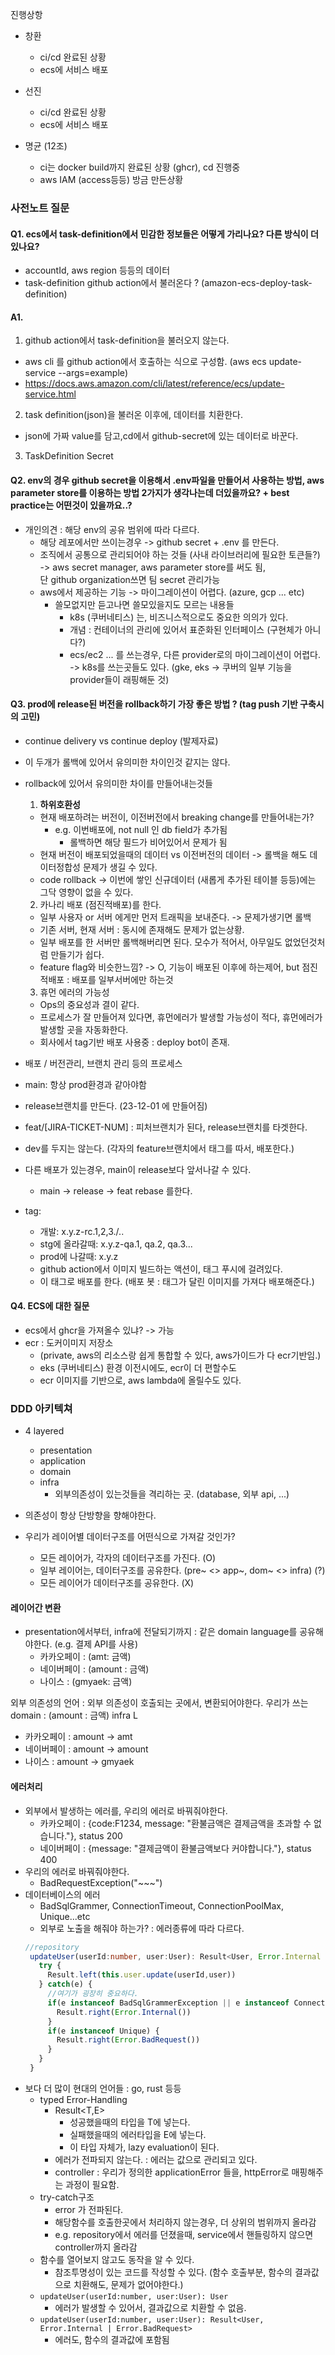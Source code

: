진행상항
- 창환
  - ci/cd 완료된 상황
  - ecs에 서비스 배포

- 선진
  - ci/cd 완료된 상황
  - ecs에 서비스 배포

- 명균 (12조)
  - ci는 docker build까지 완료된 상황 (ghcr), cd 진행중
  - aws IAM (access등등) 방금 만든상황


### 사전노트 질문
#### Q1. ecs에서 task-definition에서 민감한 정보들은 어떻게 가리나요? 다른 방식이 더 있나요?
- accountId, aws region 등등의 데이터
- task-definition github action에서 불러온다 ? (amazon-ecs-deploy-task-definition)
#### A1.
1. github action에서 task-definition을 불러오지 않는다.
  - aws cli 를 github action에서 호출하는 식으로 구성함. (aws ecs update-service --args=example)
  - https://docs.aws.amazon.com/cli/latest/reference/ecs/update-service.html
2. task definition(json)을 불러온 이후에, 데이터를 치환한다.  
  - json에 가짜 value를 담고,cd에서 github-secret에 있는 데이터로 바꾼다.
3.  TaskDefinition Secret

#### Q2. env의 경우 github secret을 이용해서 .env파일을 만들어서 사용하는 방법, aws parameter store를 이용하는 방법 2가지가 생각나는데 더있을까요? + best practice는 어떤것이 있을까요..?
- 개인의견 : 해당 env의 공유 범위에 따라 다르다.
  - 해당 레포에서만 쓰이는경우 -> github secret + .env 를 만든다.
  - 조직에서 공통으로 관리되어야 하는 것들 (사내 라이브러리에 필요한 토큰들?) -> aws secret manager, aws parameter store를 써도 됨,  
  단 github organization쓰면 팀 secret 관리가능
  - aws에서 제공하는 기능 -> 마이그레이션이 어렵다. (azure, gcp ... etc)
    - 쓸모없지만 듣고나면 쓸모있을지도 모르는 내용들
      - k8s (쿠버네티스) 는, 비즈니스적으로도 중요한 의의가 있다.
      - 개념 : 컨테이너의 관리에 있어서 표준화된 인터페이스 (구현체가 아니다?)
      - ecs/ec2 ... 를 쓰는경우, 다른 provider로의 마이그레이션이 어렵다. -> k8s를 쓰는곳들도 있다. (gke, eks -> 쿠버의 일부 기능을 provider들이 래핑해둔 것)

#### Q3. prod에 release된 버전을 rollback하기 가장 좋은 방법 ? (tag push 기반 구축시의 고민)
- continue delivery vs continue deploy (발제자료)
- 이 두개가 롤백에 있어서 유의미한 차이인것 같지는 않다.
- rollback에 있어서 유의미한 차이를 만들어내는것들
  1. **하위호환성**
    - 현재 배포하려는 버전이, 이전버전에서 breaking change를 만들어내는가?
      - e.g. 이번배포에, not null 인 db field가 추가됨
        - 롤백하면 해당 필드가 비어있어서 문제가 됨
    - 현재 버전이 배포되었을때의 데이터 vs 이전버전의 데이터 -> 롤백을 해도 데이터정합성 문제가 생길 수 있다.
    - code rollback -> 이번에 쌓인 신규데이터 (새롭게 추가된 테이블 등등)에는 그닥 영향이 없을 수 있다.
  2. 카나리 배포 (점진적배포)를 한다.
    - 일부 사용자 or 서버 에게만 먼저 트래픽을 보내준다. -> 문제가생기면 롤백
    - 기존 서버, 현재 서버 : 동시에 존재해도 문제가 없는상황.
    - 일부 배포를 한 서버만 롤백해버리면 된다. 모수가 적어서, 아무일도 없었던것처럼 만들기가 쉽다.
    - feature flag와 비슷한느낌? -> O, 기능이 배포된 이후에 하는제어, but 점진적배포 : 배포를 일부서버에만 하는것
  3. 휴먼 에러의 가능성
    - Ops의 중요성과 결이 같다.
    - 프로세스가 잘 만들어져 있다면, 휴먼에러가 발생할 가능성이 적다, 휴먼에러가 발생할 곳을 자동화한다.
    - 회사에서 tag기반 배포 사용중 : deploy bot이 존재.

- 배포 / 버전관리, 브랜치 관리 등의 프로세스
- main: 항상 prod환경과 같아야함
- release브랜치를 만든다. (23-12-01 에 만들어짐)
- feat/[JIRA-TICKET-NUM] : 피처브랜치가 된다, release브랜치를 타겟한다.
- dev를 두지는 않는다. (각자의 feature브랜치에서 태그를 따서, 배포한다.)
- 다른 배포가 있는경우, main이 release보다 앞서나갈 수 있다.
  - main -> release -> feat rebase 를한다.
- tag: 
  - 개발: x.y.z-rc.1,2,3./..
  - stg에 올라갈때: x.y.z-qa.1, qa.2, qa.3...
  - prod에 나갈때: x.y.z
  - github action에서 이미지 빌드하는 액션이, 태그 푸시에 걸려있다.
  - 이 태그로 배포를 한다. (배포 봇 : 태그가 달린 이미지를 가져다 배포해준다.)

#### Q4. ECS에 대한 질문
- ecs에서 ghcr을 가져올수 있냐? -> 가능
- ecr : 도커이미지 저장소
  - (private, aws의 리소스랑 쉽게 통합할 수 있다, aws가이드가 다 ecr기반임.)
  - eks (쿠버네티스) 환경 이전시에도, ecr이 더 편할수도
  - ecr 이미지를 기반으로, aws lambda에 올릴수도 있다.

### DDD 아키텍쳐
- 4 layered
  - presentation
  - application
  - domain
  - infra
    - 외부의존성이 있는것들을 격리하는 곳. (database, 외부 api, ...)

- 의존성이 항상 단방향을 향해야한다.
- 우리가 레이어별 데이터구조를 어떤식으로 가져갈 것인가?
  - 모든 레이어가, 각자의 데이터구조를 가진다. (O)
  - 일부 레이어는, 데이터구조를 공유한다. (pre~ <> app~, dom~ <> infra) (?)
  - 모든 레이어가 데이터구조를 공유한다. (X)

#### 레이어간 변환  
- presentation에서부터, infra에 전달되기까지 : 같은 domain language를 공유해야한다. (e.g. 결제 API를 사용)
  - 카카오페이 : (amt: 금액)  
  - 네이버페이 : (amount : 금액)  
  - 나이스 : (gmyaek: 금액)  

외부 의존성의 언어 : 외부 의존성이 호출되는 곳에서, 변환되어야한다.
우리가 쓰는 domain : (amount : 금액)
infra L
- 카카오페이 : amount -> amt
- 네이버페이 : amount -> amount
- 나이스 : amount -> gmyaek

#### 에러처리
- 외부에서 발생하는 에러를, 우리의 에러로 바꿔줘야한다.
  - 카카오페이 : {code:F1234, message: "환불금액은 결제금액을 초과할 수 없습니다."}, status 200
  - 네이버페이 : {message: "결제금액이 환불금액보다 커야합니다."}, status 400
- 우리의 에러로 바꿔줘야한다.
  - BadRequestException("~~~")
- 데이터베이스의 에러
  - BadSqlGrammer, ConnectionTimeout, ConnectionPoolMax, Unique...etc
  - 외부로 노출을 해줘야 하는가? : 에러종류에 따라 다르다.
   ```ts
   //repository
    updateUser(userId:number, user:User): Result<User, Error.Internal | Error.BadRequest> {
      try {
        Result.left(this.user.update(userId,user))
      } catch(e) {
        //여기가 굉장히 중요하다.
        if(e instanceof BadSqlGrammerException || e instanceof ConnectionTimeout || e instanceof ConnectionPoolMax) {
          Result.right(Error.Internal())
        }
        if(e instanceof Unique) {
          Result.right(Error.BadRequest())
        }
      }
    }
  ```
- 보다 더 많이 현대의 언어들 : go, rust 등등
  - typed Error-Handling
    - Result<T,E>
      - 성공했을때의 타입을 T에 넣는다.
      - 실패했을때의 에러타입을 E에 넣는다.
      - 이 타입 자체가, lazy evaluation이 된다.
    - 에러가 전파되지 않는다. : 에러는 값으로 관리되고 있다.
    - controller : 우리가 정의한 applicationError 들을, httpError로 매핑해주는 과정이 필요함.
  - try-catch구조
    - error 가 전파된다.
    - 해당함수를 호출한곳에서 처리하지 않는경우, 더 상위의 범위까지 올라감
    - e.g. repository에서 에러를 던졌을때, service에서 핸들링하지 않으면 controller까지 올라감
  - 함수를 열어보지 않고도 동작을 알 수 있다.
    - 참조투명성이 있는 코드를 작성할 수 있다. (함수 호출부분, 함수의 결과값으로 치환해도, 문제가 없어야한다.)
  - ```updateUser(userId:number, user:User): User```
    - 에러가 발생할 수 있어서, 결과값으로 치환할 수 없음.
  - ```updateUser(userId:number, user:User): Result<User, Error.Internal | Error.BadRequest>```
    - 에러도, 함수의 결과값에 포함됨